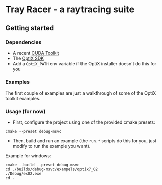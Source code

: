 # Tray Racer - a raytracing suite

## Getting started

### Dependencies

- A recent [CUDA Toolkit](https://developer.nvidia.com/cuda-toolkit)
- The [OptiX SDK](https://developer.nvidia.com/designworks/optix/download)
- Add a `OptiX_PATH` env variable if the OptiX installer doesn't do this for you

### Examples

The first couple of examples are just a walkthrough of some of the OptiX toolkit examples.

### Usage (for now)

- First, configure the project using one of the provided cmake presets:

```shell
cmake --preset debug-msvc
```

- Then, build and run an example (the `run.*` scripts do this for you, just modify to run the
example you want).

Example for windows:

```shell
cmake --build --preset debug-msvc 
cd ./builds/debug-msvc/exampels/optix7_02
./Debug/ex02.exe
cd -
```

